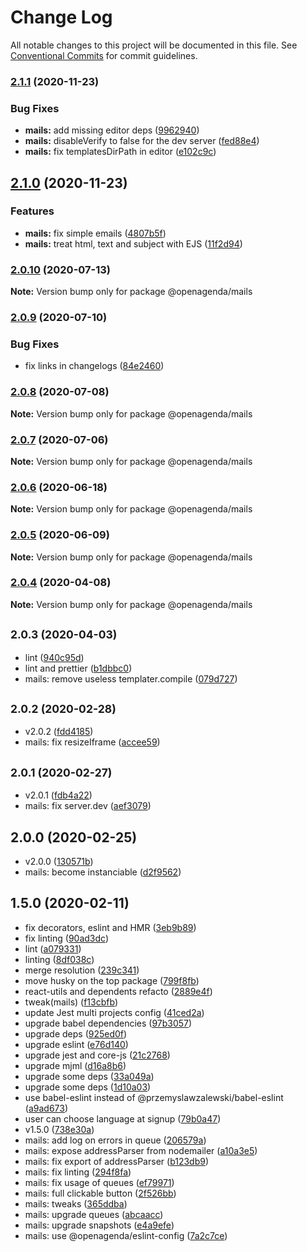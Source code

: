 # Change Log

All notable changes to this project will be documented in this file.
See [Conventional Commits](https://conventionalcommits.org) for commit guidelines.

### [2.1.1](https://bitbucket.org/openagenda/oa/branches/compare/@openagenda/mails@2.1.1..@openagenda/mails@2.1.0) (2020-11-23)


### Bug Fixes

* **mails:** add missing editor deps ([9962940](https://bitbucket.org/openagenda/oa/commits/996294023cfe1c8da38388da435c170b93b4e16a))
* **mails:** disableVerify to false for the dev server ([fed88e4](https://bitbucket.org/openagenda/oa/commits/fed88e4b048665027db7ef99aaacaadd18004cf2))
* **mails:** fix templatesDirPath in editor ([e102c9c](https://bitbucket.org/openagenda/oa/commits/e102c9c9b13af5125cd7448c41bce5eb616a6457))



## [2.1.0](https://bitbucket.org/openagenda/oa/branches/compare/@openagenda/mails@2.1.0..@openagenda/mails@2.0.10) (2020-11-23)


### Features

* **mails:** fix simple emails ([4807b5f](https://bitbucket.org/openagenda/oa/commits/4807b5f30954008ce07b578648d4fb727a0d1723))
* **mails:** treat html, text and subject with EJS ([11f2d94](https://bitbucket.org/openagenda/oa/commits/11f2d9492970e7e740e2146c0584fb4f9e197b62))



### [2.0.10](https://bitbucket.org/openagenda/oa/branches/compare/@openagenda/mails@2.0.10..@openagenda/mails@2.0.9) (2020-07-13)

**Note:** Version bump only for package @openagenda/mails





### [2.0.9](https://bitbucket.org/openagenda/oa/branches/compare/@openagenda/mails@2.0.9..@openagenda/mails@2.0.8) (2020-07-10)


### Bug Fixes

* fix links in changelogs ([84e2460](https://bitbucket.org/openagenda/oa/commits/84e24609981f4ee3bb9e34ef52109d74abe97a62))



### [2.0.8](https://bitbucket.org/openagenda/oa/branches/compare/@openagenda/mails@2.0.8..@openagenda/mails@2.0.7) (2020-07-08)

**Note:** Version bump only for package @openagenda/mails





### [2.0.7](https://bitbucket.org/openagenda/oa/branches/compare/@openagenda/mails@2.0.7..@openagenda/mails@2.0.6) (2020-07-06)

**Note:** Version bump only for package @openagenda/mails





### [2.0.6](https://bitbucket.org/openagenda/oa/branches/compare/@openagenda/mails@2.0.6..@openagenda/mails@2.0.5) (2020-06-18)

**Note:** Version bump only for package @openagenda/mails





### [2.0.5](https://bitbucket.org/openagenda/oa/branches/compare/@openagenda/mails@2.0.5..@openagenda/mails@2.0.4) (2020-06-09)

**Note:** Version bump only for package @openagenda/mails





### [2.0.4](https://bitbucket.org/openagenda/oa/branches/compare/@openagenda/mails@2.0.4..@openagenda/mails@2.0.3) (2020-04-08)

**Note:** Version bump only for package @openagenda/mails





## <small>2.0.3 (2020-04-03)</small>

* lint ([940c95d](https://bitbucket.org/openagenda/oa/commits/940c95d))
* lint and prettier ([b1dbbc0](https://bitbucket.org/openagenda/oa/commits/b1dbbc0))
* mails: remove useless templater.compile ([079d727](https://bitbucket.org/openagenda/oa/commits/079d727))



## <small>2.0.2 (2020-02-28)</small>

* v2.0.2 ([fdd4185](https://bitbucket.org/openagenda/oa/commits/fdd4185))
* mails: fix resizeIframe ([accee59](https://bitbucket.org/openagenda/oa/commits/accee59))



## <small>2.0.1 (2020-02-27)</small>

* v2.0.1 ([fdb4a22](https://bitbucket.org/openagenda/oa/commits/fdb4a22))
* mails: fix server.dev ([aef3079](https://bitbucket.org/openagenda/oa/commits/aef3079))



## 2.0.0 (2020-02-25)

* v2.0.0 ([130571b](https://bitbucket.org/openagenda/oa/commits/130571b))
* mails: become instanciable ([d2f9562](https://bitbucket.org/openagenda/oa/commits/d2f9562))



## 1.5.0 (2020-02-11)

* fix decorators, eslint and HMR ([3eb9b89](https://bitbucket.org/openagenda/oa/commits/3eb9b89))
* fix linting ([90ad3dc](https://bitbucket.org/openagenda/oa/commits/90ad3dc))
* lint ([a079331](https://bitbucket.org/openagenda/oa/commits/a079331))
* linting ([8df038c](https://bitbucket.org/openagenda/oa/commits/8df038c))
* merge resolution ([239c341](https://bitbucket.org/openagenda/oa/commits/239c341))
* move husky on the top package ([799f8fb](https://bitbucket.org/openagenda/oa/commits/799f8fb))
* react-utils and dependents refacto ([2889e4f](https://bitbucket.org/openagenda/oa/commits/2889e4f))
* tweak(mails) ([f13cbfb](https://bitbucket.org/openagenda/oa/commits/f13cbfb))
* update Jest multi projects config ([41ced2a](https://bitbucket.org/openagenda/oa/commits/41ced2a))
* upgrade babel dependencies ([97b3057](https://bitbucket.org/openagenda/oa/commits/97b3057))
* upgrade deps ([925ed0f](https://bitbucket.org/openagenda/oa/commits/925ed0f))
* upgrade eslint ([e76d140](https://bitbucket.org/openagenda/oa/commits/e76d140))
* upgrade jest and core-js ([21c2768](https://bitbucket.org/openagenda/oa/commits/21c2768))
* upgrade mjml ([d16a8b6](https://bitbucket.org/openagenda/oa/commits/d16a8b6))
* upgrade some deps ([33a049a](https://bitbucket.org/openagenda/oa/commits/33a049a))
* upgrade some deps ([1d10a03](https://bitbucket.org/openagenda/oa/commits/1d10a03))
* use babel-eslint instead of @przemyslawzalewski/babel-eslint ([a9ad673](https://bitbucket.org/openagenda/oa/commits/a9ad673))
* user can choose language at signup ([79b0a47](https://bitbucket.org/openagenda/oa/commits/79b0a47))
* v1.5.0 ([738e30a](https://bitbucket.org/openagenda/oa/commits/738e30a))
* mails: add log on errors in queue ([206579a](https://bitbucket.org/openagenda/oa/commits/206579a))
* mails: expose addressParser from nodemailer ([a10a3e5](https://bitbucket.org/openagenda/oa/commits/a10a3e5))
* mails: fix export of addressParser ([b123db9](https://bitbucket.org/openagenda/oa/commits/b123db9))
* mails: fix linting ([294f8fa](https://bitbucket.org/openagenda/oa/commits/294f8fa))
* mails: fix usage of queues ([ef79971](https://bitbucket.org/openagenda/oa/commits/ef79971))
* mails: full clickable button ([2f526bb](https://bitbucket.org/openagenda/oa/commits/2f526bb))
* mails: tweaks ([365ddba](https://bitbucket.org/openagenda/oa/commits/365ddba))
* mails: upgrade queues ([abcaacc](https://bitbucket.org/openagenda/oa/commits/abcaacc))
* mails: upgrade snapshots ([e4a9efe](https://bitbucket.org/openagenda/oa/commits/e4a9efe))
* mails: use @openagenda/eslint-config ([7a2c7ce](https://bitbucket.org/openagenda/oa/commits/7a2c7ce))
